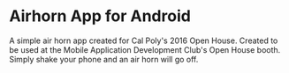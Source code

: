 # Airhorn App for Android

A simple air horn app created for Cal Poly's 2016 Open House. 
Created to be used at the Mobile Application Development Club's Open House booth. 
Simply shake your phone and an air horn will go off.
